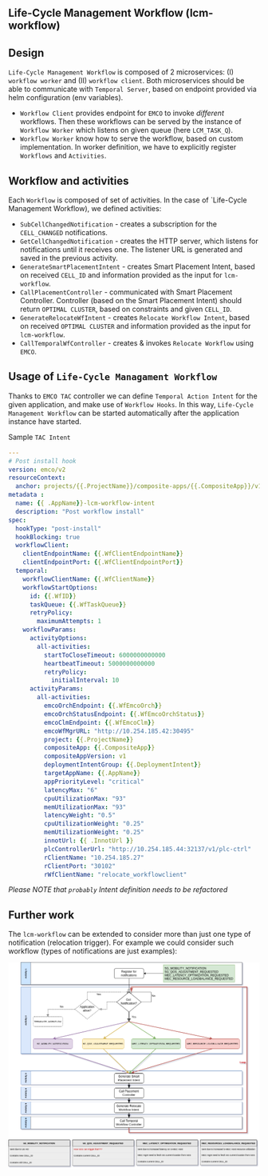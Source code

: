 Life-Cycle Management Workflow (lcm-workflow)
---

## Design

`Life-Cycle Management Workflow` is composed of 2 microservices: (I) `workflow worker` and (II) `workflow client`.
Both microservices should be able to communicate with `Temporal Server`, based on endpoint provided via 
helm configuration (env variables).

- `Workflow Client` provides endpoint for `EMCO` to invoke *different* workflows. Then these workflows can be served
    by the instance of `Workflow Worker` which listens on given queue (here `LCM_TASK_Q`).
- `Workflow Worker` know how to serve the workflow, based on custom implementation. In worker definition, we have to
    explicitly register `Workflows` and `Activities`.

## Workflow and activities

Each `Workflow` is composed of set of activities. In the case of `Life-Cycle Management Workflow), we defined activities:

- `SubCellChangedNotification` - creates a subscription for the `CELL_CHANGED` notifications. 
- `GetCellChangedNotification` - creates the HTTP server, which listens for notifications until it receives one. 
    The listener URL is generated and saved in the previous activity.
- `GenerateSmartPlacementIntent` - creates Smart Placement Intent, based on received `CELL_ID` and information
    provided as the input for `lcm-workflow`.
- `CallPlacementController` - communicated with Smart Placement Controller. Controller (based on the Smart Placement
Intent) should return `OPTIMAL CLUSTER`, based on constraints and given `CELL_ID`.
- `GenerateRelocateWfIntent` - creates `Relocate Workflow Intent`, based on received `OPTIMAL CLUSTER` and information
    provided as the input for `lcm-workflow`.
- `CallTemporalWfController` - creates & invokes `Relocate Workflow` using `EMCO`.

## Usage of `Life-Cycle Managament Workflow`

Thanks to `EMCO TAC` controller we can define `Temporal Action Intent` for the given application, and make use of
`Workflow Hooks`. In this way, `Life-Cycle Management Workflow` can be started automatically after the application
instance have started.

Sample `TAC Intent`

```yaml
---
# Post install hook
version: emco/v2
resourceContext:
  anchor: projects/{{.ProjectName}}/composite-apps/{{.CompositeApp}}/v1/deployment-intent-groups/{{.DeploymentIntent}}/temporal-action-controller
metadata :
  name: {{ .AppName}}-lcm-workflow-intent
  description: "Post workflow install"
spec:
  hookType: "post-install"
  hookBlocking: true
  workflowClient:
    clientEndpointName: {{.WfClientEndpointName}}
    clientEndpointPort: {{.WfClientEndpointPort}}
  temporal:
    workflowClientName: {{.WfClientName}}
    workflowStartOptions:
      id: {{.WfID}}
      taskQueue: {{.WfTaskQueue}}
      retryPolicy:
        maximumAttempts: 1
    workflowParams:
      activityOptions:
        all-activities:
          startToCloseTimeout: 6000000000000
          heartbeatTimeout: 5000000000000
          retryPolicy:
            initialInterval: 10
      activityParams:
        all-activities:
          emcoOrchEndpoint: {{.WfEmcoOrch}}
          emcoOrchStatusEndpoint: {{.WfEmcoOrchStatus}}
          emcoClmEndpoint: {{.WfEmcoClm}}
          emcoWfMgrURL: "http://10.254.185.42:30495"
          project: {{.ProjectName}}
          compositeApp: {{.CompositeApp}}
          compositeAppVersion: v1
          deploymentIntentGroup: {{.DeploymentIntent}}
          targetAppName: {{.AppName}}
          appPriorityLevel: "critical"
          latencyMax: "6"
          cpuUtilizationMax: "93"
          memUtilizationMax: "93"
          latencyWeight: "0.5"
          cpuUtilizationWeight: "0.25"
          memUtilizationWeight: "0.25"
          innotUrl: {{ .InnotUrl }}
          plcControllerUrl: "http://10.254.185.44:32137/v1/plc-ctrl"
          rClientName: "10.254.185.27"
          rClientPort: "30102"
          rWfClientName: "relocate_workflowclient"
```

*Please NOTE that `probably` Intent definition needs to be refactored*

## Further work

The `lcm-workflow` can be extended to consider more than just one type of notification (relocation trigger). For example
we could consider such workflow (types of notifications are just examples):

![](samples/lcm-workflow-extension.png)
